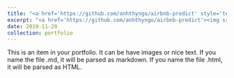 ```yaml
---
title: "<a href='https://github.com/anhthyngo/airbnb-predict' style='text-decoration:none;color:#FF0000;'>Predicting NYC Airbnb Prices</a>"
excerpt: "<a href='https://github.com/anhthyngo/airbnb-predict'><img src='/images/airbnb-bagel.gif' width='500' height='300'></a>"
date: 2019-11-29
collection: portfolio
---
```


This is an item in your portfolio. It can be have images or nice text. If you name the file .md, it will be parsed as markdown. If you name the file .html, it will be parsed as HTML.
